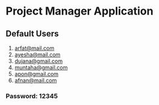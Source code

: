 # Project Manager Application

## Default Users

1. arfat@mail.com
2. ayesha@mail.com
3. dujana@gmail.com
4. muntaha@gmail.com
5. apon@gmail.com
6. afnan@mail.com

### Password: 12345